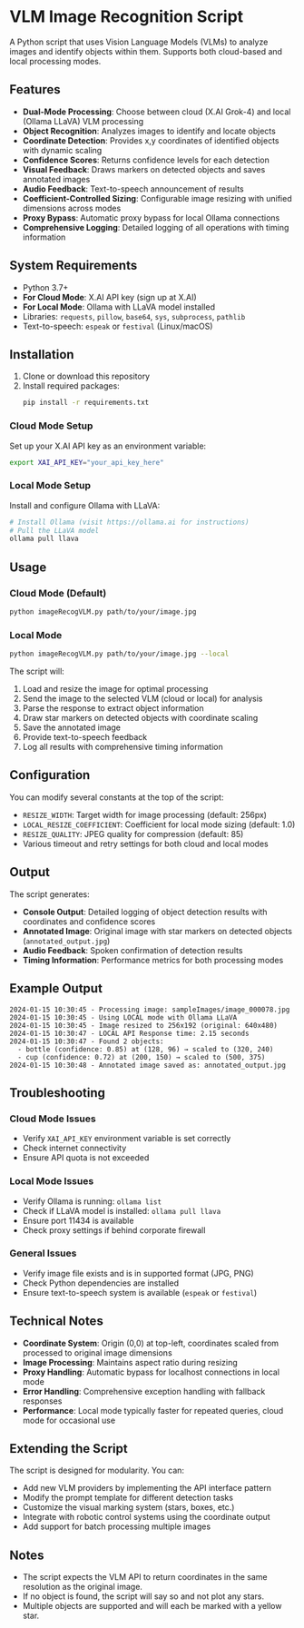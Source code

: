 # VLM Image Recognition Script

A Python script that uses Vision Language Models (VLMs) to analyze images and identify objects within them. Supports both cloud-based and local processing modes.

## Features

- **Dual-Mode Processing**: Choose between cloud (X.AI Grok-4) and local (Ollama LLaVA) VLM processing
- **Object Recognition**: Analyzes images to identify and locate objects
- **Coordinate Detection**: Provides x,y coordinates of identified objects with dynamic scaling
- **Confidence Scores**: Returns confidence levels for each detection
- **Visual Feedback**: Draws markers on detected objects and saves annotated images
- **Audio Feedback**: Text-to-speech announcement of results
- **Coefficient-Controlled Sizing**: Configurable image resizing with unified dimensions across modes
- **Proxy Bypass**: Automatic proxy bypass for local Ollama connections
- **Comprehensive Logging**: Detailed logging of all operations with timing information

## System Requirements
- Python 3.7+
- **For Cloud Mode**: X.AI API key (sign up at X.AI)
- **For Local Mode**: Ollama with LLaVA model installed
- Libraries: `requests`, `pillow`, `base64`, `sys`, `subprocess`, `pathlib`
- Text-to-speech: `espeak` or `festival` (Linux/macOS)

## Installation
1. Clone or download this repository
2. Install required packages:
   ```bash
   pip install -r requirements.txt
   ```

### Cloud Mode Setup
Set up your X.AI API key as an environment variable:
```bash
export XAI_API_KEY="your_api_key_here"
```

### Local Mode Setup
Install and configure Ollama with LLaVA:
```bash
# Install Ollama (visit https://ollama.ai for instructions)
# Pull the LLaVA model
ollama pull llava
```

## Usage

### Cloud Mode (Default)
```bash
python imageRecogVLM.py path/to/your/image.jpg
```

### Local Mode
```bash
python imageRecogVLM.py path/to/your/image.jpg --local
```

The script will:
1. Load and resize the image for optimal processing
2. Send the image to the selected VLM (cloud or local) for analysis
3. Parse the response to extract object information
4. Draw star markers on detected objects with coordinate scaling
5. Save the annotated image
6. Provide text-to-speech feedback
7. Log all results with comprehensive timing information

## Configuration

You can modify several constants at the top of the script:

- `RESIZE_WIDTH`: Target width for image processing (default: 256px)
- `LOCAL_RESIZE_COEFFICIENT`: Coefficient for local mode sizing (default: 1.0)
- `RESIZE_QUALITY`: JPEG quality for compression (default: 85)
- Various timeout and retry settings for both cloud and local modes


## Output
The script generates:
- **Console Output**: Detailed logging of object detection results with coordinates and confidence scores
- **Annotated Image**: Original image with star markers on detected objects (`annotated_output.jpg`)
- **Audio Feedback**: Spoken confirmation of detection results
- **Timing Information**: Performance metrics for both processing modes

## Example Output
```
2024-01-15 10:30:45 - Processing image: sampleImages/image_000078.jpg
2024-01-15 10:30:45 - Using LOCAL mode with Ollama LLaVA
2024-01-15 10:30:45 - Image resized to 256x192 (original: 640x480)
2024-01-15 10:30:47 - LOCAL API Response time: 2.15 seconds
2024-01-15 10:30:47 - Found 2 objects:
  - bottle (confidence: 0.85) at (128, 96) → scaled to (320, 240)
  - cup (confidence: 0.72) at (200, 150) → scaled to (500, 375)
2024-01-15 10:30:48 - Annotated image saved as: annotated_output.jpg
```

## Troubleshooting

### Cloud Mode Issues
- Verify `XAI_API_KEY` environment variable is set correctly
- Check internet connectivity
- Ensure API quota is not exceeded

### Local Mode Issues
- Verify Ollama is running: `ollama list`
- Check if LLaVA model is installed: `ollama pull llava`
- Ensure port 11434 is available
- Check proxy settings if behind corporate firewall

### General Issues
- Verify image file exists and is in supported format (JPG, PNG)
- Check Python dependencies are installed
- Ensure text-to-speech system is available (`espeak` or `festival`)

## Technical Notes

- **Coordinate System**: Origin (0,0) at top-left, coordinates scaled from processed to original image dimensions
- **Image Processing**: Maintains aspect ratio during resizing
- **Proxy Handling**: Automatic bypass for localhost connections in local mode
- **Error Handling**: Comprehensive exception handling with fallback responses
- **Performance**: Local mode typically faster for repeated queries, cloud mode for occasional use

## Extending the Script

The script is designed for modularity. You can:
- Add new VLM providers by implementing the API interface pattern
- Modify the prompt template for different detection tasks
- Customize the visual marking system (stars, boxes, etc.)
- Integrate with robotic control systems using the coordinate output
- Add support for batch processing multiple images



## Notes
- The script expects the VLM API to return coordinates in the same resolution as the original image.
- If no object is found, the script will say so and not plot any stars.
- Multiple objects are supported and will each be marked with a yellow star.